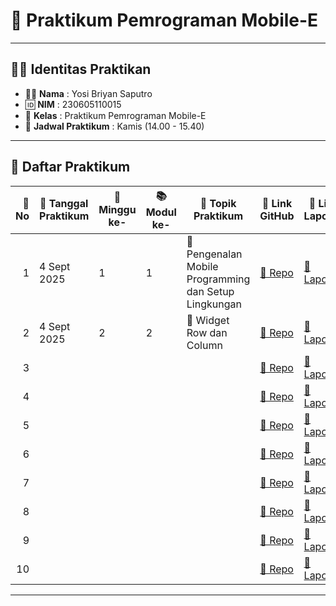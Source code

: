 # 📱 Praktikum Pemrograman Mobile-E

---

## 👨‍🎓 Identitas Praktikan
- 🧑‍💻 **Nama**  : Yosi Briyan Saputro  
- 🆔 **NIM**   : 230605110015  
- 🏫 **Kelas** : Praktikum Pemrograman Mobile-E  
- 📅 **Jadwal Praktikum** : Kamis (14.00 - 15.40)  

---

## 📑 Daftar Praktikum

| 🔢 No | 📆 Tanggal Praktikum | 📅 Minggu ke- | 📚 Modul ke- | 📝 Topik Praktikum        | 🔗 Link GitHub | 📄 Link Laporan |
|------:|----------------------|---------------|--------------|---------------------------|----------------|-----------------|
| 1     | 4 Sept 2025         | 1             | 1            | 🚀 Pengenalan Mobile Programming dan Setup Lingkungan | [📂 Repo]([https://github.com/YosiBryanSaputro/Praktikum_Pemrograman_Mobile_E](https://github.com/YosiBriyanSaputro/PrakMobile_1_Pengenalan-Mobile-Programming-dan-Setup-Lingkungan)) | [📑 Laporan]([https://example.com](https://drive.google.com/file/d/1wvVJ9ShcTCiftRmaijc7SM-Ta2a9BtXo/view?usp=sharing)) |
| 2     | 4 Sept 2025         | 2              | 2            | 🚀 Widget Row dan Column     | [📂 Repo](https://github.com/YosiBriyanSaputro/PrakMobile_2_Widget-Row-dan-Column)   | [📑 Laporan](https://drive.google.com/file/d/14W7_yonL5ia4OM4Nw84U5pXeuZEBEzX3/view?usp=sharing) |
| 3     |                      |               |              |                           | [📂 Repo](#)   | [📑 Laporan](#) |
| 4     |                      |               |              |                           | [📂 Repo](#)   | [📑 Laporan](#) |
| 5     |                      |               |              |                           | [📂 Repo](#)   | [📑 Laporan](#) |
| 6     |                      |               |              |                           | [📂 Repo](#)   | [📑 Laporan](#) |
| 7     |                      |               |              |                           | [📂 Repo](#)   | [📑 Laporan](#) |
| 8     |                      |               |              |                           | [📂 Repo](#)   | [📑 Laporan](#) |
| 9     |                      |               |              |                           | [📂 Repo](#)   | [📑 Laporan](#) |
| 10     |                      |               |              |                           | [📂 Repo](#)   | [📑 Laporan](#) |


---


